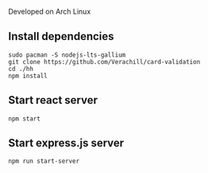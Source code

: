 Developed on Arch Linux

## Install dependencies
```
sudo pacman -S nodejs-lts-gallium
git clone https://github.com/Verachill/card-validation
cd ./hh
npm install
```
## Start react server
```
npm start
```
## Start express.js server
```
npm run start-server
```
